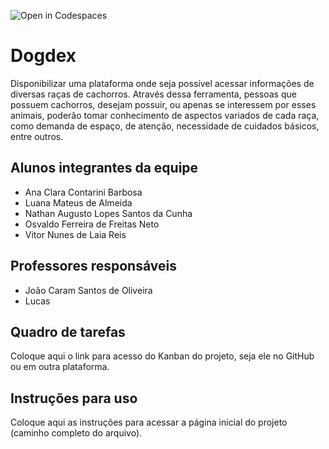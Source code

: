 ![Open in Codespaces](https://classroom.github.com/assets/open-in-codespaces-abfff4d4e15f9e1bd8274d9a39a0befe03a0632bb0f153d0ec72ff541cedbe34.svg)
# Dogdex
Disponibilizar uma plataforma onde seja possível acessar informações de diversas raças de cachorros. Através dessa ferramenta, pessoas que possuem cachorros, desejam possuir, ou apenas se interessem por esses animais, poderão tomar conhecimento de aspectos variados de cada raça, como demanda de espaço, de atenção, necessidade de cuidados básicos, entre outros.

## Alunos integrantes da equipe

* Ana Clara Contarini Barbosa
* Luana Mateus de Almeida
* Nathan Augusto Lopes Santos da Cunha
* Osvaldo Ferreira de Freitas Neto
* Vitor Nunes de Laia Reis

## Professores responsáveis

* João Caram Santos de Oliveira
* Lucas

## Quadro de tarefas
Coloque aqui o link para acesso do Kanban do projeto, seja ele no GitHub ou em outra plataforma.

## Instruções para uso
Coloque aqui as instruções para acessar a página inicial do projeto (caminho completo do arquivo).